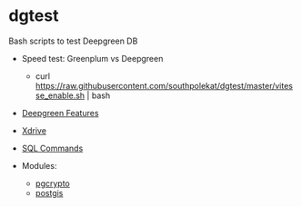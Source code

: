 # dgtest

Bash scripts to test Deepgreen DB

* Speed test: Greenplum vs Deepgreen
  * curl https://raw.githubusercontent.com/southpolekat/dgtest/master/vitesse_enable.sh | bash

* [Deepgreen Features](https://github.com/southpolekat/dgtest/tree/master/features)
* [Xdrive](https://github.com/southpolekat/dgtest/tree/master/xdrive)
* [SQL Commands](https://github.com/southpolekat/dgtest/tree/master/sqlcmd)
* Modules:
  * [pgcrypto](https://github.com/southpolekat/dgtest/tree/master/pgcrypto)
  * [postgis](https://github.com/southpolekat/dgtest/tree/master/postgis)

